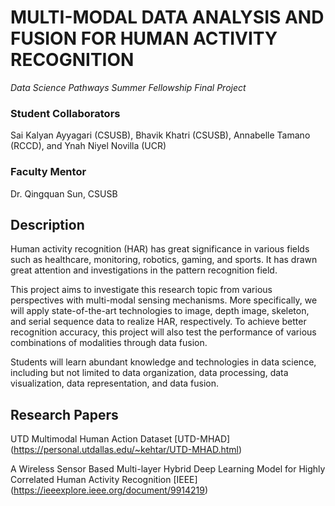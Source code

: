 # MULTI-MODAL DATA ANALYSIS AND FUSION FOR HUMAN ACTIVITY RECOGNITION
*Data Science Pathways Summer Fellowship Final Project*

### Student Collaborators
Sai Kalyan Ayyagari (CSUSB), Bhavik Khatri (CSUSB), Annabelle Tamano (RCCD), and Ynah Niyel Novilla (UCR)
                       
### Faculty Mentor
Dr. Qingquan Sun, CSUSB

## Description
Human activity recognition (HAR) has great significance in various fields such as
healthcare, monitoring, robotics, gaming, and sports. It has drawn great attention and
investigations in the pattern recognition field. 

This project aims to investigate this research topic from various perspectives with multi-modal sensing mechanisms. More specifically, we will apply state-of-the-art technologies to image, depth image, skeleton, and serial sequence data to realize HAR, respectively. To achieve better recognition accuracy, this project will also test the performance of various combinations of modalities through data fusion. 

Students will learn abundant knowledge and technologies in data science, including but not limited to data organization, data processing, data visualization, data representation, and data fusion.

## Research Papers
UTD Multimodal Human Action Dataset
[UTD-MHAD] (https://personal.utdallas.edu/~kehtar/UTD-MHAD.html)

A Wireless Sensor Based Multi-layer Hybrid Deep Learning Model for Highly Correlated Human Activity Recognition
[IEEE] (https://ieeexplore.ieee.org/document/9914219)

